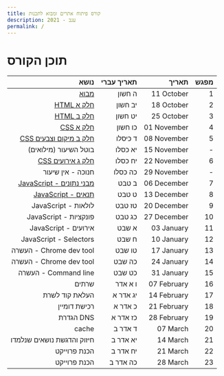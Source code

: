 ```yaml
---
title: קורס פיתוח אתרים ומבוא לתכנות
description: ענב - 2021
permalink: /
---
```


# תוכן הקורס

|                                    נושא | תאריך עברי |       תאריך | מפגש |
| --------------------------------------: | ---------: | ----------: | ---: |
|                     [מבוא](/CLASS_1.md) |     ה חשון |  11 October |    1 |
|               [HTML חלק א](/CLASS_2.md) |    יב חשון |  18 October |    2 |
|               [HTML חלק ב](/CLASS_3.md) |    יט חשון |  25 October |    3 |
|                [CSS חלק א](/CLASS_4.md) |    כו חשון | 01 November |    4 |
|   [CSS חלק ב מיקום וצבעים](/CLASS_5.md) |    ד כיסלו | 08 November |    5 |
|                   בוטל השיעור (מילואים) |    יא כסלו | 15 November |    - |
|        [CSS חלק ג אירועים](/CLASS_6.md) |    יח כסלו | 22 November |    6 |
|                       חנוכה - אין שיעור |    כה כסלו | 29 November |    - |
| [JavaScript - מבני נתונים](/CLASS_7.md) |      ב טבט | 06 December |    7 |
|       [JavaScript - תנאים](/CLASS_8.md) |      ט טבט | 13 December |    8 |
|                     JavaScript - לולאות |     טז טבט | 20 December |    9 |
|                   JavaScript - פונקציות |     כג טבט | 27 December |   10 |
|                    JavaScript - אירועים |      א שבט |  03 January |   11 |
|                  JavaScript - Selectors |      ח שבט |  10 January |   12 |
|                 העשרה - Chrome dev tool |     טו שבט |  17 January |   13 |
|                 העשרה - Chrome dev tool |     כה שבט |  24 January |   14 |
|                    העשרה - Command line |     כט שבט |  31 January |   15 |
|                                   שרתים |    ו א אדר | 07 February |   16 |
|                          העלאת קוד לשרת |   יג אדר א | 14 February |   17 |
|                            רכישת דומיין |    כ אדר א | 21 February |   18 |
|                               הגדרת DNS |   כז אדר א | 28 February |   19 |
|                                   cache |    ד אדר ב |    07 March |   20 |
|              חיזוק והדגשת נושאים שנלמדו |   יא אדר ב |    14 March |   21 |
|                            הכנת פרוייקט |   יח אדר ב |    21 March |   22 |
|                            הכנת פרוייקט |   כה אדר ב |    28 March |   23 |
